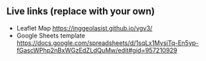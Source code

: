 ## Live links (replace with your own)
- Leaflet Map https://inggeolasist.github.io/vgv3/
- Google Sheets template https://docs.google.com/spreadsheets/d/1sqLx1MysiTq-En5yp-fGascWPhp2nBxWGzEdZLdQuMw/edit#gid=957210929
